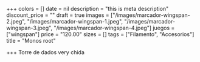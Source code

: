 +++
colors = []
date = nil
description = "this is meta description"
discount_price = ""
draft = true
images = ["/images/marcador-wingspan-2.jpeg", "/images/marcador-wingspan-1.jpeg", "/images/marcador-wingspan-3.jpeg", "/images/marcador-wingspan-4.jpeg"]
juegos = ["wingspan"]
price = "120.00"
sizes = []
tags = ["Filamento", "Accesorios"]
title = "Monos root"

+++
Torre de dados very chida